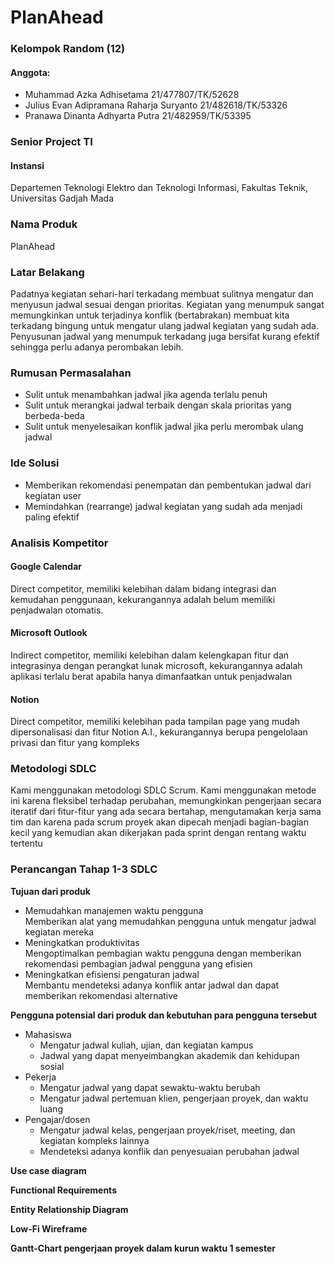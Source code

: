 # PlanAhead
### Kelompok Random (12)
#### Anggota:
* Muhammad Azka Adhisetama 21/477807/TK/52628
* Julius Evan Adipramana Raharja Suryanto 21/482618/TK/53326
* Pranawa Dinanta Adhyarta Putra 21/482959/TK/53395
### Senior Project TI
#### Instansi
Departemen Teknologi Elektro dan Teknologi Informasi, Fakultas Teknik, Universitas Gadjah Mada

### Nama Produk
PlanAhead

### Latar Belakang
Padatnya kegiatan sehari-hari terkadang membuat sulitnya mengatur dan menyusun jadwal sesuai dengan prioritas. Kegiatan yang menumpuk sangat memungkinkan untuk terjadinya konflik (bertabrakan) membuat kita terkadang bingung untuk mengatur ulang jadwal kegiatan yang sudah ada. Penyusunan jadwal yang menumpuk terkadang juga bersifat kurang efektif sehingga perlu adanya perombakan lebih.

### Rumusan Permasalahan
* Sulit untuk menambahkan jadwal jika agenda terlalu penuh
* Sulit untuk merangkai jadwal terbaik dengan skala prioritas yang berbeda-beda
* Sulit untuk menyelesaikan konflik jadwal jika perlu merombak ulang jadwal

### Ide Solusi
* Memberikan rekomendasi penempatan dan pembentukan jadwal dari kegiatan user
* Memindahkan (rearrange) jadwal kegiatan yang sudah ada menjadi paling efektif

### Analisis Kompetitor
#### Google Calendar
Direct competitor, memiliki kelebihan dalam bidang integrasi dan kemudahan penggunaan, kekurangannya adalah belum memiliki penjadwalan otomatis.
#### Microsoft Outlook
Indirect competitor, memiliki kelebihan dalam kelengkapan fitur dan integrasinya dengan perangkat lunak microsoft, kekurangannya adalah aplikasi terlalu berat apabila hanya dimanfaatkan untuk penjadwalan
#### Notion
Direct competitor, memiliki kelebihan pada tampilan page yang mudah dipersonalisasi dan fitur Notion A.I., kekurangannya berupa pengelolaan privasi dan fitur yang kompleks

### Metodologi SDLC
Kami menggunakan metodologi SDLC Scrum. Kami menggunakan metode ini karena fleksibel terhadap perubahan, memungkinkan pengerjaan secara iteratif dari fitur-fitur yang ada secara bertahap, mengutamakan kerja sama tim dan karena pada scrum proyek akan dipecah menjadi bagian-bagian kecil yang kemudian akan dikerjakan pada sprint dengan rentang waktu tertentu

### Perancangan Tahap 1-3 SDLC
**Tujuan dari produk**
* Memudahkan manajemen waktu pengguna
    <div>Memberikan alat yang memudahkan pengguna untuk mengatur jadwal kegiatan mereka</div>
* Meningkatkan produktivitas
    <div>Mengoptimalkan pembagian waktu pengguna dengan memberikan rekomendasi pembagian jadwal pengguna yang efisien</div>
* Meningkatkan efisiensi pengaturan jadwal
    <div>Membantu mendeteksi adanya konflik antar jadwal dan dapat memberikan rekomendasi alternative </div>

**Pengguna potensial dari produk dan kebutuhan para pengguna tersebut**
* Mahasiswa
  * Mengatur jadwal kuliah, ujian, dan kegiatan kampus
  * Jadwal yang dapat menyeimbangkan akademik dan kehidupan sosial
* Pekerja
  * Mengatur jadwal yang dapat sewaktu-waktu berubah
  * Mengatur jadwal pertemuan klien, pengerjaan proyek, dan waktu luang
* Pengajar/dosen
  * Mengatur jadwal kelas, pengerjaan proyek/riset, meeting, dan kegiatan kompleks lainnya
  * Mendeteksi adanya konflik dan penyesuaian perubahan jadwal 

**Use case diagram**

**Functional Requirements**

**Entity Relationship Diagram**

**Low-Fi Wireframe**

**Gantt-Chart pengerjaan proyek dalam kurun waktu 1 semester**
